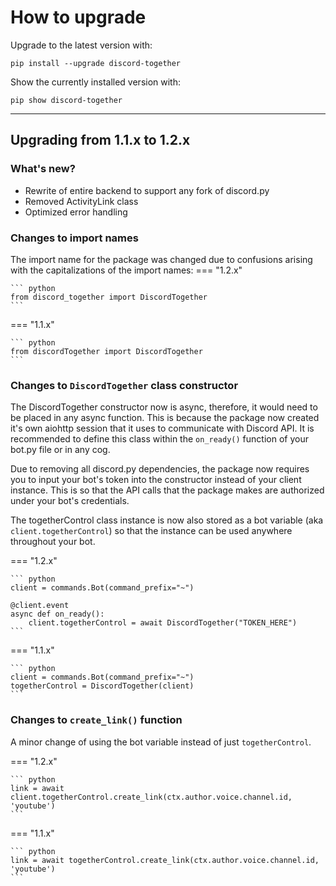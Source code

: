 # How to upgrade

Upgrade to the latest version with:

```
pip install --upgrade discord-together
```

Show the currently installed version with:

```
pip show discord-together
```

<hr>

## Upgrading from 1.1.x to 1.2.x

### What's new?

- Rewrite of entire backend to support any fork of discord.py
- Removed ActivityLink class
- Optimized error handling

### Changes to import names

The import name for the package was changed due to confusions arising with the capitalizations of the import names:
=== "1.2.x"

    ``` python
    from discord_together import DiscordTogether
    ```

=== "1.1.x"

    ``` python
    from discordTogether import DiscordTogether
    ```

### Changes to `DiscordTogether` class constructor

The DiscordTogether constructor now is async, therefore, it would need to be placed in any async function. This is because the package now created it's own aiohttp session that it uses to communicate with Discord API. It is recommended to define this class within the `on_ready()` function of your bot.py file or in any cog.

Due to removing all discord.py dependencies, the package now requires you to input your bot's token into the constructor instead of your client instance. This is so that the API calls that the package makes are authorized under your bot's credentials.

The togetherControl class instance is now also stored as a bot variable (aka `client.togetherControl`) so that the instance can be used anywhere throughout your bot.

=== "1.2.x"

    ``` python
    client = commands.Bot(command_prefix="~")

    @client.event
    async def on_ready():
        client.togetherControl = await DiscordTogether("TOKEN_HERE")
    ```

=== "1.1.x"

    ``` python
    client = commands.Bot(command_prefix="~")
    togetherControl = DiscordTogether(client)
    ```

### Changes to `create_link()` function

A minor change of using the bot variable instead of just `togetherControl`.

=== "1.2.x"

    ``` python
    link = await client.togetherControl.create_link(ctx.author.voice.channel.id, 'youtube')
    ```

=== "1.1.x"

    ``` python
    link = await togetherControl.create_link(ctx.author.voice.channel.id, 'youtube')
    ```